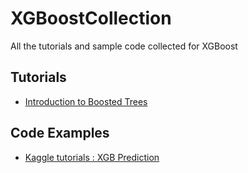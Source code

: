 # XGBoostCollection
All the tutorials and sample code collected for XGBoost 
## Tutorials
* [Introduction to Boosted Trees](https://homes.cs.washington.edu/~tqchen/pdf/BoostedTree.pdf)
## Code Examples
* [Kaggle tutorials : XGB Prediction ](https://www.kaggle.com/camnugent/gradient-boosting-and-parameter-tuning-in-r)
